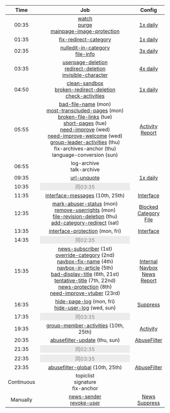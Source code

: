 Time|Job|Config
:-:|:-:|:-:
|00:35  | [watch](../../src/Personal/watch.js) <br> [purge](../../src/Clean/purge.js) <br> [mainpage-image-protection](../../src/File/mainpageImages.js) | [1x daily](1x%20daily.yaml)
01:35 | [fix-redirect-category](../../src/Category/fixRedirect.js) | [1x daily](1x%20daily.yaml)
02:35 | [nulledit-in-category](../../src/Category/nulledit.js) <br> [file-info](../../src/File/info.js) | [3x daily](3x%20daily.yaml)
03:35 | [userpage-deletion](../../src/Clean/userpageDelete.js) <br> [redirect-deletion](../../src/Clean/redirectDelete.js) <br> [invisible-character](../../src/Clean/invisibleCharacter.js) | [4x daily](4x%20daily.yaml)
04:50 | [clean-sandbox](../../src/Clean/sandbox.js) <br> [broken-redirect-deletion](../../src/Clean/brokenRedirectDelete.js) <br> [check-activities](../../src/Activity/maintainer.js) | [1x daily](1x%20daily.yaml)
05:55 | [bad-file-name](../../src/Report/badFileName.js) (mon) <br> [most-transcluded-pages](../../src/Report/mostTranscludedPages.js) (mon) <br> [broken-file-links](../../src/Report/brokenFileLinks.js) (tue) <br> [short-pages](../../src/Report/shortPages.js) (tue) <br> [need-improve](../../src/Report/needImprove.js) (wed) <br> [need-improve-welcome](../../src/Report/needImproveWelcome.js) (wed) <br> [group-leader-activities](../../src/Activity/groupLeader.js) (thu) <br> fix-archives-anchor (thu) <br> language-conversion (sun) | [Activity](Activity.yaml) <br> [Report](Report.yaml)
06:55 | log-archive <br> talk-archive
09:35 | [url-unquote](../../src/Clean/urlUnquote.js) | [1x daily](1x%20daily.yaml)
10:35 | <div style="background:#ececec;color:grey;">同03:35</div>
11:35 | [interface-messages](../../src/Interface/messages.js) (10th, 25th) | [Interface](Interface.yaml)
12:35 | [mark-abuser-status](../../src/Blocked/markAbuserStatus.js) (mon) <br> [remove-userrights](../../src/Blocked/removeUserrights.js) (mon) <br> [file-revision-deletion](../../src/File/revisionDelete.js) (thu) <br> [add-category-redirect](../../src/Category/redirectTemplate.js) (sat) | [Blocked](Blocked.yaml) <br> [Category](Category.yaml) <br> [File](File.yaml)
13:35 | [interface-protection](../../src/Interface/protect.js) (mon, fri) | [Interface](Interface.yaml)
14:35 | <div style="background:#ececec;color:grey;">同02:35</div>
15:35 | [news-subscriber](../../src/News/subscriber.js) (1st) <br> [override-category](../../src/Internal/updateOverrideCategory.js) (2nd) <br> [navbox-fix-name](../../src/Navbox/fixName.js) (4th) <br> [navbox-in-article](../../src/Navbox/article.js) (5th) <br> [bad-display-title](../../src/Report/badDisplayTitle.js) (6th, 21st) <br> [tentative-title](../../src/Report/tentativeTitle.js) (7th, 22nd) <br> [news-protection](../../src/News/protect.js) (8th) <br> [need-improve-vtuber](../../src/Report/needImproveVtuber.js) (23rd) | [Internal](Internal.yaml) <br> [Navbox](Navbox.yaml) <br> [News](News.yaml) <br> [Report](Report.yaml)
16:35 | [hide-page-log](../../src/Suppress/pageLog.js) (mon, fri) <br> [hide-user-log](../../src/Suppress/userLog.js) (wed, sun) | [Suppress](Suppress.yaml)
17:35 | <div style="background:#ececec;color:grey;">同03:35</div>
19:35 | [group-member-activities](../../src/Activity/groupMember.js) (10th, 25th) | [Activity](Activity.yaml)
20:35 | [abusefilter-update](../../src/AbuseFilter/update.js) (thu, sun) | [AbuseFilter](AbuseFilter.yaml)
21:35 | <div style="background:#ececec;color:grey;">同02:35</div>
22:35 | <div style="background:#ececec;color:grey;">同03:35</div>
23:35 | [abusefilter-global](../../src/AbuseFilter/global.js) (10th, 25th) | [AbuseFilter](AbuseFilter.yaml)
| Continuous | topiclist <br> signature <br> fix-anchor
| Manually | [news-sender](../../src/News/sender.js) <br> [revoke-user](../../src/Suppress/revokeUser.js) | [News](News.yaml) <br> [Suppress](Suppress.yaml)